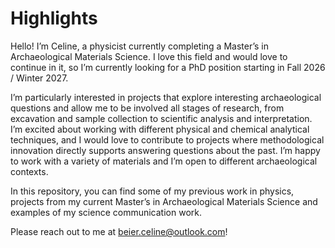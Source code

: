 # Highlights
Hello! I’m Celine, a physicist currently completing a Master’s in Archaeological Materials Science. I love this field and would love to continue in it, so I’m currently looking for a PhD position starting in Fall 2026 / Winter 2027.

I’m particularly interested in projects that explore interesting archaeological questions and allow me to be involved all stages of research, from excavation and sample collection to scientific analysis and interpretation. I’m excited about working with different physical and chemical analytical techniques, and I would love to contribute to projects where methodological innovation directly supports answering questions about the past. I’m happy to work with a variety of materials and I’m open to different archaeological contexts.

In this repository, you can find some of my previous work in physics, projects from my current Master’s in Archaeological Materials Science and examples of my science communication work.

Please reach out to me at beier.celine@outlook.com!
